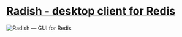 # [Radish - desktop client for Redis](https://rbmk.io)

![Radish — GUI for Redis](https://rbmk.io/images/screenshots/main.png)
